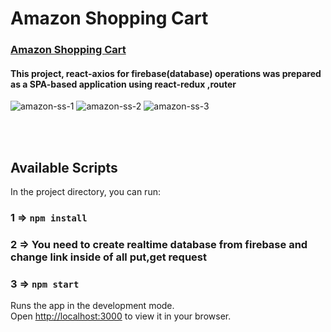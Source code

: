 # Amazon Shopping Cart 

<h3><a href="https://react-amazon-shopping-cart.vercel.app/">Amazon Shopping Cart<a/></h3>
<h4>This project, react-axios for firebase(database) operations was prepared as a SPA-based application using react-redux ,router </h4>


![amazon-ss-1](https://user-images.githubusercontent.com/73909361/184494237-713ae7f4-e953-4029-8448-7b4b5ec0d3c9.png)
![amazon-ss-2](https://user-images.githubusercontent.com/73909361/184494241-bd216dc7-e25f-4a0a-89c3-0a9fb112bf7b.png)
![amazon-ss-3](https://user-images.githubusercontent.com/73909361/184494244-14973a4e-763b-44e2-9c7d-6a7f9086a4ab.png)


<br/>
<br/>

 

## Available Scripts

In the project directory, you can run:
### 1 => `npm install`
### 2 => You need to create realtime database from firebase and change link inside of all put,get request
### 3 => `npm start`


Runs the app in the development mode.\
Open [http://localhost:3000](http://localhost:3000) to view it in your browser.

 

 
